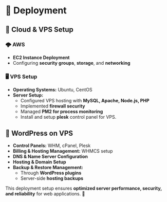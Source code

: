 # 🚀 Deployment

## 🔹 Cloud & VPS Setup

### 🌩 AWS
- **EC2 Instance Deployment**
- Configuring **security groups**, **storage**, and **networking**

### 🖥 VPS Setup
- **Operating Systems:** Ubuntu, CentOS
- **Server Setup:** 
  - Configured VPS hosting with **MySQL, Apache, Node.js, PHP**
  - Implemented **firewall security**
  - Managed **PM2 for process monitoring**
  - Install and setup **plesk** control panel for VPS.

## 🔹 WordPress on VPS
- **Control Panels:** WHM, cPanel, Plesk
- **Billing & Hosting Management:** WHMCS setup
- **DNS & Name Server Configuration**
- **Hosting & Domain Setup**
- **Backup & Restore Management:** 
  - Through **WordPress plugins**
  - Server-side **hosting backups**

This deployment setup ensures **optimized server performance, security, and reliability** for web applications. 🚀
